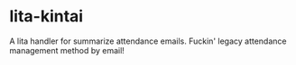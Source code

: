 # lita-kintai

A lita handler for summarize attendance emails. Fuckin' legacy attendance management method by email!
